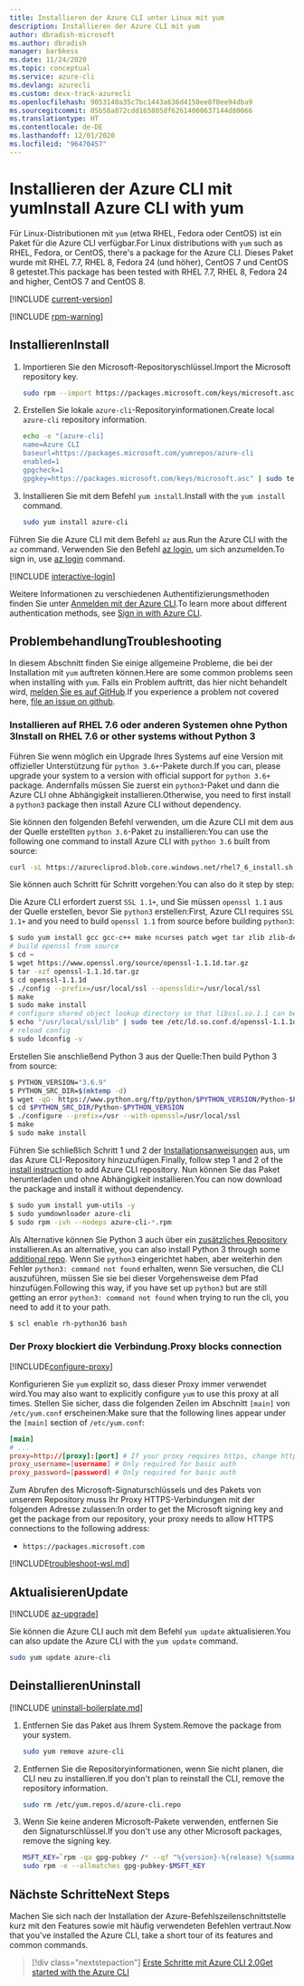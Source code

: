 ```yaml
---
title: Installieren der Azure CLI unter Linux mit yum
description: Installieren der Azure CLI mit yum
author: dbradish-microsoft
ms.author: dbradish
manager: barbkess
ms.date: 11/24/2020
ms.topic: conceptual
ms.service: azure-cli
ms.devlang: azurecli
ms.custom: devx-track-azurecli
ms.openlocfilehash: 9053140a35c7bc1443a636d4150ee8f0ee94dba9
ms.sourcegitcommit: 05b58a872cdd165805df62614000637144d80066
ms.translationtype: HT
ms.contentlocale: de-DE
ms.lasthandoff: 12/01/2020
ms.locfileid: "96470457"
---
```

# <a name="install-azure-cli-with-yum"></a><span data-ttu-id="774d9-103">Installieren der Azure CLI mit yum</span><span class="sxs-lookup"><span data-stu-id="774d9-103">Install Azure CLI with yum</span></span>

<span data-ttu-id="774d9-104">Für Linux-Distributionen mit `yum` (etwa RHEL, Fedora oder CentOS) ist ein Paket für die Azure CLI verfügbar.</span><span class="sxs-lookup"><span data-stu-id="774d9-104">For Linux distributions with `yum` such as RHEL, Fedora, or CentOS, there's a package for the Azure CLI.</span></span> <span data-ttu-id="774d9-105">Dieses Paket wurde mit RHEL 7.7, RHEL 8, Fedora 24 (und höher), CentOS 7 und CentOS 8 getestet.</span><span class="sxs-lookup"><span data-stu-id="774d9-105">This package has been tested with RHEL 7.7, RHEL 8, Fedora 24 and higher, CentOS 7 and CentOS 8.</span></span>

[!INCLUDE [current-version](includes/current-version.md)]

[!INCLUDE [rpm-warning](includes/rpm-warning.md)]

## <a name="install"></a><span data-ttu-id="774d9-106">Installieren</span><span class="sxs-lookup"><span data-stu-id="774d9-106">Install</span></span>

1. <span data-ttu-id="774d9-107">Importieren Sie den Microsoft-Repositoryschlüssel.</span><span class="sxs-lookup"><span data-stu-id="774d9-107">Import the Microsoft repository key.</span></span>

   ```bash
   sudo rpm --import https://packages.microsoft.com/keys/microsoft.asc
   ```

2. <span data-ttu-id="774d9-108">Erstellen Sie lokale `azure-cli`-Repositoryinformationen.</span><span class="sxs-lookup"><span data-stu-id="774d9-108">Create local `azure-cli` repository information.</span></span>

   ```bash
   echo -e "[azure-cli]
   name=Azure CLI
   baseurl=https://packages.microsoft.com/yumrepos/azure-cli
   enabled=1
   gpgcheck=1
   gpgkey=https://packages.microsoft.com/keys/microsoft.asc" | sudo tee /etc/yum.repos.d/azure-cli.repo
   ```

3. <span data-ttu-id="774d9-109">Installieren Sie mit dem Befehl `yum install`.</span><span class="sxs-lookup"><span data-stu-id="774d9-109">Install with the `yum install` command.</span></span>

   ```bash
   sudo yum install azure-cli
   ```

<span data-ttu-id="774d9-110">Führen Sie die Azure CLI mit dem Befehl `az` aus.</span><span class="sxs-lookup"><span data-stu-id="774d9-110">Run the Azure CLI with the `az` command.</span></span> <span data-ttu-id="774d9-111">Verwenden Sie den Befehl [az login](/cli/azure/reference-index#az-login), um sich anzumelden.</span><span class="sxs-lookup"><span data-stu-id="774d9-111">To sign in, use [az login](/cli/azure/reference-index#az-login) command.</span></span>

[!INCLUDE [interactive-login](includes/interactive-login.md)]

<span data-ttu-id="774d9-112">Weitere Informationen zu verschiedenen Authentifizierungsmethoden finden Sie unter [Anmelden mit der Azure CLI](authenticate-azure-cli.md).</span><span class="sxs-lookup"><span data-stu-id="774d9-112">To learn more about different authentication methods, see [Sign in with Azure CLI](authenticate-azure-cli.md).</span></span>

## <a name="troubleshooting"></a><span data-ttu-id="774d9-113">Problembehandlung</span><span class="sxs-lookup"><span data-stu-id="774d9-113">Troubleshooting</span></span>

<span data-ttu-id="774d9-114">In diesem Abschnitt finden Sie einige allgemeine Probleme, die bei der Installation mit `yum` auftreten können.</span><span class="sxs-lookup"><span data-stu-id="774d9-114">Here are some common problems seen when installing with `yum`.</span></span> <span data-ttu-id="774d9-115">Falls ein Problem auftritt, das hier nicht behandelt wird, [melden Sie es auf GitHub](https://github.com/Azure/azure-cli/issues).</span><span class="sxs-lookup"><span data-stu-id="774d9-115">If you experience a problem not covered here, [file an issue on github](https://github.com/Azure/azure-cli/issues).</span></span>

### <a name="install-on-rhel-76-or-other-systems-without-python-3"></a><span data-ttu-id="774d9-116">Installieren auf RHEL 7.6 oder anderen Systemen ohne Python 3</span><span class="sxs-lookup"><span data-stu-id="774d9-116">Install on RHEL 7.6 or other systems without Python 3</span></span>

<span data-ttu-id="774d9-117">Führen Sie wenn möglich ein Upgrade Ihres Systems auf eine Version mit offizieller Unterstützung für `python 3.6+`-Pakete durch.</span><span class="sxs-lookup"><span data-stu-id="774d9-117">If you can, please upgrade your system to a version with official support for `python 3.6+` package.</span></span> <span data-ttu-id="774d9-118">Andernfalls müssen Sie zuerst ein `python3`-Paket und dann die Azure CLI ohne Abhängigkeit installieren.</span><span class="sxs-lookup"><span data-stu-id="774d9-118">Otherwise, you need to first install a `python3` package then install Azure CLI without dependency.</span></span> 

<span data-ttu-id="774d9-119">Sie können den folgenden Befehl verwenden, um die Azure CLI mit dem aus der Quelle erstellten `python 3.6`-Paket zu installieren:</span><span class="sxs-lookup"><span data-stu-id="774d9-119">You can use the following one command to install Azure CLI with `python 3.6` built from source:</span></span>
```bash
curl -sL https://azurecliprod.blob.core.windows.net/rhel7_6_install.sh | sudo bash
```
<span data-ttu-id="774d9-120">Sie können auch Schritt für Schritt vorgehen:</span><span class="sxs-lookup"><span data-stu-id="774d9-120">You can also do it step by step:</span></span>

<span data-ttu-id="774d9-121">Die Azure CLI erfordert zuerst `SSL 1.1+`, und Sie müssen `openssl 1.1` aus der Quelle erstellen, bevor Sie `python3` erstellen:</span><span class="sxs-lookup"><span data-stu-id="774d9-121">First, Azure CLI requires `SSL 1.1+` and you need to build `openssl 1.1` from source before building `python3`:</span></span>
```bash
$ sudo yum install gcc gcc-c++ make ncurses patch wget tar zlib zlib-devel -y
# build openssl from source
$ cd ~
$ wget https://www.openssl.org/source/openssl-1.1.1d.tar.gz
$ tar -xzf openssl-1.1.1d.tar.gz
$ cd openssl-1.1.1d
$ ./config --prefix=/usr/local/ssl --openssldir=/usr/local/ssl
$ make
$ sudo make install
# configure shared object lookup directory so that libssl.so.1.1 can be found
$ echo "/usr/local/ssl/lib" | sudo tee /etc/ld.so.conf.d/openssl-1.1.1d.conf
# reload config
$ sudo ldconfig -v
```

<span data-ttu-id="774d9-122">Erstellen Sie anschließend Python 3 aus der Quelle:</span><span class="sxs-lookup"><span data-stu-id="774d9-122">Then build Python 3 from source:</span></span>
```bash
$ PYTHON_VERSION="3.6.9"
$ PYTHON_SRC_DIR=$(mktemp -d)
$ wget -qO- https://www.python.org/ftp/python/$PYTHON_VERSION/Python-$PYTHON_VERSION.tgz | tar -xz -C "$PYTHON_SRC_DIR"
$ cd $PYTHON_SRC_DIR/Python-$PYTHON_VERSION
$ ./configure --prefix=/usr --with-openssl=/usr/local/ssl
$ make
$ sudo make install
```

<span data-ttu-id="774d9-123">Führen Sie schließlich Schritt 1 und 2 der [Installationsanweisungen](#install) aus, um das Azure CLI-Repository hinzuzufügen.</span><span class="sxs-lookup"><span data-stu-id="774d9-123">Finally, follow step 1 and 2 of the [install instruction](#install) to add Azure CLI repository.</span></span> <span data-ttu-id="774d9-124">Nun können Sie das Paket herunterladen und ohne Abhängigkeit installieren.</span><span class="sxs-lookup"><span data-stu-id="774d9-124">You can now download the package and install it without dependency.</span></span>
```bash
$ sudo yum install yum-utils -y
$ sudo yumdownloader azure-cli
$ sudo rpm -ivh --nodeps azure-cli-*.rpm
```

<span data-ttu-id="774d9-125">Als Alternative können Sie Python 3 auch über ein [zusätzliches Repository](https://developers.redhat.com/blog/2018/08/13/install-python3-rhel/) installieren.</span><span class="sxs-lookup"><span data-stu-id="774d9-125">As an alternative, you can also install Python 3 through some [additional repo](https://developers.redhat.com/blog/2018/08/13/install-python3-rhel/).</span></span> <span data-ttu-id="774d9-126">Wenn Sie `python3` eingerichtet haben, aber weiterhin den Fehler `python3: command not found` erhalten, wenn Sie versuchen, die CLI auszuführen, müssen Sie sie bei dieser Vorgehensweise dem Pfad hinzufügen.</span><span class="sxs-lookup"><span data-stu-id="774d9-126">Following this way, if you have set up `python3` but are still getting an error `python3: command not found` when trying to run the cli, you need to add it to your path.</span></span>
```bash
$ scl enable rh-python36 bash
```

### <a name="proxy-blocks-connection"></a><span data-ttu-id="774d9-127">Der Proxy blockiert die Verbindung.</span><span class="sxs-lookup"><span data-stu-id="774d9-127">Proxy blocks connection</span></span>

[!INCLUDE[configure-proxy](includes/configure-proxy.md)]

<span data-ttu-id="774d9-128">Konfigurieren Sie `yum` explizit so, dass dieser Proxy immer verwendet wird.</span><span class="sxs-lookup"><span data-stu-id="774d9-128">You may also want to explicitly configure `yum` to use this proxy at all times.</span></span> <span data-ttu-id="774d9-129">Stellen Sie sicher, dass die folgenden Zeilen im Abschnitt `[main]` von `/etc/yum.conf` erscheinen:</span><span class="sxs-lookup"><span data-stu-id="774d9-129">Make sure that the following lines appear under the `[main]` section of `/etc/yum.conf`:</span></span>

```yum.conf
[main]
# ...
proxy=http://[proxy]:[port] # If your proxy requires https, change http->https
proxy_username=[username] # Only required for basic auth
proxy_password=[password] # Only required for basic auth
```

<span data-ttu-id="774d9-130">Zum Abrufen des Microsoft-Signaturschlüssels und des Pakets von unserem Repository muss Ihr Proxy HTTPS-Verbindungen mit der folgenden Adresse zulassen:</span><span class="sxs-lookup"><span data-stu-id="774d9-130">In order to get the Microsoft signing key and get the package from our repository, your proxy needs to allow HTTPS connections to the following address:</span></span>

* `https://packages.microsoft.com`

[!INCLUDE[troubleshoot-wsl.md](includes/troubleshoot-wsl.md)]

## <a name="update"></a><span data-ttu-id="774d9-131">Aktualisieren</span><span class="sxs-lookup"><span data-stu-id="774d9-131">Update</span></span>

[!INCLUDE [az-upgrade](includes/az-upgrade.md)]

<span data-ttu-id="774d9-132">Sie können die Azure CLI auch mit dem Befehl `yum update` aktualisieren.</span><span class="sxs-lookup"><span data-stu-id="774d9-132">You can also update the Azure CLI with the `yum update` command.</span></span>

```bash
sudo yum update azure-cli
```

## <a name="uninstall"></a><span data-ttu-id="774d9-133">Deinstallieren</span><span class="sxs-lookup"><span data-stu-id="774d9-133">Uninstall</span></span>

[!INCLUDE [uninstall-boilerplate.md](includes/uninstall-boilerplate.md)]

1. <span data-ttu-id="774d9-134">Entfernen Sie das Paket aus Ihrem System.</span><span class="sxs-lookup"><span data-stu-id="774d9-134">Remove the package from your system.</span></span>

   ```bash
   sudo yum remove azure-cli
   ```

2. <span data-ttu-id="774d9-135">Entfernen Sie die Repositoryinformationen, wenn Sie nicht planen, die CLI neu zu installieren.</span><span class="sxs-lookup"><span data-stu-id="774d9-135">If you don't plan to reinstall the CLI, remove the repository information.</span></span>

   ```bash
   sudo rm /etc/yum.repos.d/azure-cli.repo
   ```

3. <span data-ttu-id="774d9-136">Wenn Sie keine anderen Microsoft-Pakete verwenden, entfernen Sie den Signaturschlüssel.</span><span class="sxs-lookup"><span data-stu-id="774d9-136">If you don't use any other Microsoft packages, remove the signing key.</span></span>

   ```bash
   MSFT_KEY=`rpm -qa gpg-pubkey /* --qf "%{version}-%{release} %{summary}\n" | grep Microsoft | awk '{print $1}'`
   sudo rpm -e --allmatches gpg-pubkey-$MSFT_KEY
   ```

## <a name="next-steps"></a><span data-ttu-id="774d9-137">Nächste Schritte</span><span class="sxs-lookup"><span data-stu-id="774d9-137">Next Steps</span></span>

<span data-ttu-id="774d9-138">Machen Sie sich nach der Installation der Azure-Befehlszeilenschnittstelle kurz mit den Features sowie mit häufig verwendeten Befehlen vertraut.</span><span class="sxs-lookup"><span data-stu-id="774d9-138">Now that you've installed the Azure CLI, take a short tour of its features and common commands.</span></span>

> [!div class="nextstepaction"]
> [<span data-ttu-id="774d9-139">Erste Schritte mit Azure CLI 2.0</span><span class="sxs-lookup"><span data-stu-id="774d9-139">Get started with the Azure CLI</span></span>](get-started-with-azure-cli.md)
